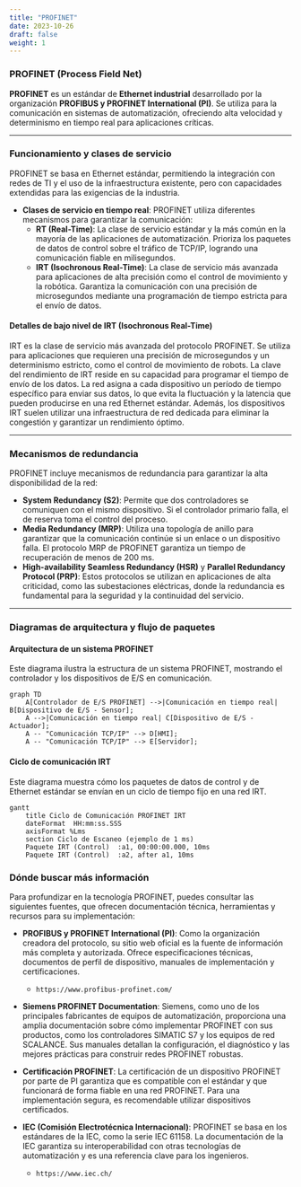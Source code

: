 ```yaml
---
title: "PROFINET"
date: 2023-10-26
draft: false
weight: 1
---
```


### **PROFINET (Process Field Net)**

**PROFINET** es un estándar de **Ethernet industrial** desarrollado por la organización **PROFIBUS y PROFINET International (PI)**. Se utiliza para la comunicación en sistemas de automatización, ofreciendo alta velocidad y determinismo en tiempo real para aplicaciones críticas.

---

### **Funcionamiento y clases de servicio**

PROFINET se basa en Ethernet estándar, permitiendo la integración con redes de TI y el uso de la infraestructura existente, pero con capacidades extendidas para las exigencias de la industria.

* **Clases de servicio en tiempo real**: PROFINET utiliza diferentes mecanismos para garantizar la comunicación:
    * **RT (Real-Time)**: La clase de servicio estándar y la más común en la mayoría de las aplicaciones de automatización. Prioriza los paquetes de datos de control sobre el tráfico de TCP/IP, logrando una comunicación fiable en milisegundos.
    * **IRT (Isochronous Real-Time)**: La clase de servicio más avanzada para aplicaciones de alta precisión como el control de movimiento y la robótica. Garantiza la comunicación con una precisión de microsegundos mediante una programación de tiempo estricta para el envío de datos.

#### **Detalles de bajo nivel de IRT (Isochronous Real-Time)**

IRT es la clase de servicio más avanzada del protocolo PROFINET. Se utiliza para aplicaciones que requieren una precisión de microsegundos y un determinismo estricto, como el control de movimiento de robots. La clave del rendimiento de IRT reside en su capacidad para programar el tiempo de envío de los datos. La red asigna a cada dispositivo un período de tiempo específico para enviar sus datos, lo que evita la fluctuación y la latencia que pueden producirse en una red Ethernet estándar. Además, los dispositivos IRT suelen utilizar una infraestructura de red dedicada para eliminar la congestión y garantizar un rendimiento óptimo.

---

### **Mecanismos de redundancia**

PROFINET incluye mecanismos de redundancia para garantizar la alta disponibilidad de la red:
* **System Redundancy (S2)**: Permite que dos controladores se comuniquen con el mismo dispositivo. Si el controlador primario falla, el de reserva toma el control del proceso.
* **Media Redundancy (MRP)**: Utiliza una topología de anillo para garantizar que la comunicación continúe si un enlace o un dispositivo falla. El protocolo MRP de PROFINET garantiza un tiempo de recuperación de menos de 200 ms.
* **High-availability Seamless Redundancy (HSR)** y **Parallel Redundancy Protocol (PRP)**: Estos protocolos se utilizan en aplicaciones de alta criticidad, como las subestaciones eléctricas, donde la redundancia es fundamental para la seguridad y la continuidad del servicio.

---

### **Diagramas de arquitectura y flujo de paquetes**

#### **Arquitectura de un sistema PROFINET**

Este diagrama ilustra la estructura de un sistema PROFINET, mostrando el controlador y los dispositivos de E/S en comunicación.

```mermaid
graph TD
    A[Controlador de E/S PROFINET] -->|Comunicación en tiempo real| B[Dispositivo de E/S - Sensor];
    A -->|Comunicación en tiempo real| C[Dispositivo de E/S - Actuador];
    A -- "Comunicación TCP/IP" --> D[HMI];
    A -- "Comunicación TCP/IP" --> E[Servidor];
```

#### **Ciclo de comunicación IRT**

Este diagrama muestra cómo los paquetes de datos de control y de Ethernet estándar se envían en un ciclo de tiempo fijo en una red IRT.

```mermaid
gantt
    title Ciclo de Comunicación PROFINET IRT
    dateFormat  HH:mm:ss.SSS
    axisFormat %Lms
    section Ciclo de Escaneo (ejemplo de 1 ms)
    Paquete IRT (Control)  :a1, 00:00:00.000, 10ms
    Paquete IRT (Control)  :a2, after a1, 10ms
```

### **Dónde buscar más información**

Para profundizar en la tecnología PROFINET, puedes consultar las siguientes fuentes, que ofrecen documentación técnica, herramientas y recursos para su implementación:

* **PROFIBUS y PROFINET International (PI)**: Como la organización creadora del protocolo, su sitio web oficial es la fuente de información más completa y autorizada. Ofrece especificaciones técnicas, documentos de perfil de dispositivo, manuales de implementación y certificaciones.
  * `https://www.profibus-profinet.com/`

* **Siemens PROFINET Documentation**: Siemens, como uno de los principales fabricantes de equipos de automatización, proporciona una amplia documentación sobre cómo implementar PROFINET con sus productos, como los controladores SIMATIC S7 y los equipos de red SCALANCE. Sus manuales detallan la configuración, el diagnóstico y las mejores prácticas para construir redes PROFINET robustas.

* **Certificación PROFINET**: La certificación de un dispositivo PROFINET por parte de PI garantiza que es compatible con el estándar y que funcionará de forma fiable en una red PROFINET. Para una implementación segura, es recomendable utilizar dispositivos certificados.

* **IEC (Comisión Electrotécnica Internacional)**: PROFINET se basa en los estándares de la IEC, como la serie IEC 61158. La documentación de la IEC garantiza su interoperabilidad con otras tecnologías de automatización y es una referencia clave para los ingenieros.
  *  `https://www.iec.ch/`




